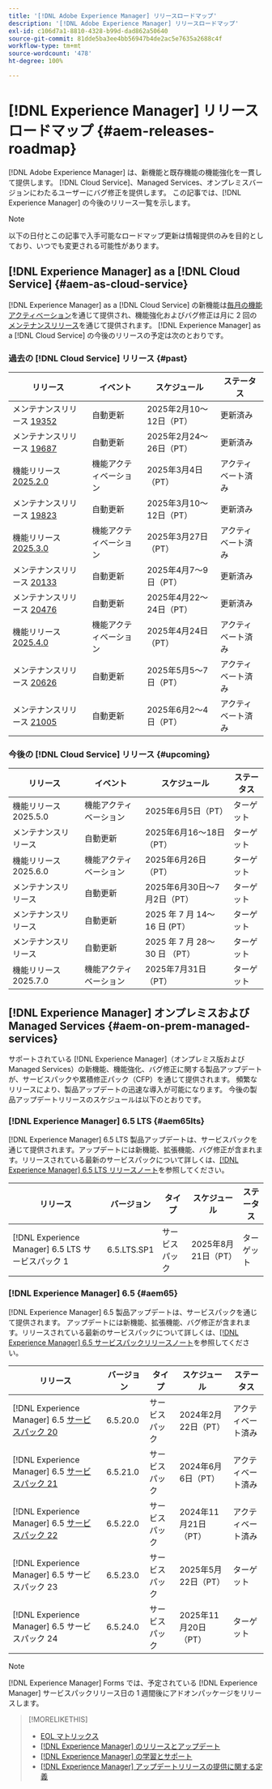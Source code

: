 ```yaml
---
title: '[!DNL Adobe Experience Manager] リリースロードマップ'
description: '[!DNL Adobe Experience Manager] リリースロードマップ'
exl-id: c106d7a1-8810-4328-b99d-dad862a50640
source-git-commit: 81dde5ba3ee4bb56947b4de2ac5e7635a2688c4f
workflow-type: tm+mt
source-wordcount: '478'
ht-degree: 100%

---
```



# [!DNL Experience Manager] リリースロードマップ {#aem-releases-roadmap}

[!DNL Adobe Experience Manager] は、新機能と既存機能の機能強化を一貫して提供します。 [!DNL Cloud Service]、Managed Services、オンプレミスバージョンにわたるユーザーにバグ修正を提供します。 この記事では、[!DNL Experience Manager] の今後のリリース一覧を示します。

>[!NOTE]
>
>以下の日付とこの記事で入手可能なロードマップ更新は情報提供のみを目的としており、いつでも変更される可能性があります。

## [!DNL Experience Manager] as a [!DNL Cloud Service] {#aem-as-cloud-service}

[!DNL Experience Manager] as a [!DNL Cloud Service] の新機能は[毎月の機能アクティベーション](https://experienceleague.adobe.com/ja/docs/experience-manager-cloud-service/content/release-notes/release-notes/release-notes-current)を通じて提供され、機能強化およびバグ修正は月に 2 回の[メンテナンスリリース](https://experienceleague.adobe.com/ja/docs/experience-manager-cloud-service/content/release-notes/maintenance/latest)を通じて提供されます。
[!DNL Experience Manager] as a [!DNL Cloud Service] の今後のリリースの予定は次のとおりです。

### 過去の [!DNL Cloud Service] リリース {#past}

| リリース | イベント | スケジュール | ステータス |
|---|---|---|---|
| メンテナンスリリース [19352](https://experienceleague.adobe.com/ja/docs/experience-manager-cloud-service/content/release-notes/maintenance/2025/2025-2-0#19352) | 自動更新 | 2025年2月10～12日（PT） | 更新済み |
| メンテナンスリリース [19687](https://experienceleague.adobe.com/ja/docs/experience-manager-cloud-service/content/release-notes/maintenance/2025/2025-2-0#19687) | 自動更新 | 2025年2月24～26日（PT） | 更新済み |
| 機能リリース [2025.2.0](https://experienceleague.adobe.com/ja/docs/experience-manager-cloud-service/content/release-notes/release-notes/2025/release-notes-2025-2-0) | 機能アクティベーション | 2025年3月4日（PT） | アクティベート済み |
| メンテナンスリリース [19823](https://experienceleague.adobe.com/ja/docs/experience-manager-cloud-service/content/release-notes/maintenance/2025/2025-3-0#19823) | 自動更新 | 2025年3月10～12日（PT） | 更新済み |
| 機能リリース [2025.3.0](https://experienceleague.adobe.com/ja/docs/experience-manager-cloud-service/content/release-notes/release-notes/2025/release-notes-2025-3-0) | 機能アクティベーション | 2025年3月27日（PT） | アクティベート済み |
| メンテナンスリリース [20133](https://experienceleague.adobe.com/ja/docs/experience-manager-cloud-service/content/release-notes/maintenance/2025/2025-4-0#20133) | 自動更新 | 2025年4月7～9日（PT） | 更新済み |
| メンテナンスリリース [20476](https://experienceleague.adobe.com/ja/docs/experience-manager-cloud-service/content/release-notes/maintenance/2025/2025-4-0#20476) | 自動更新 | 2025年4月22～24日（PT） | 更新済み |
| 機能リリース [2025.4.0](https://experienceleague.adobe.com/ja/docs/experience-manager-cloud-service/content/release-notes/release-notes/release-notes-current) | 機能アクティベーション | 2025年4月24日（PT） | アクティベート済み |
| メンテナンスリリース [20626](https://experienceleague.adobe.com/ja/docs/experience-manager-cloud-service/content/release-notes/maintenance/2025/2025-5-0#20626) | 自動更新 | 2025年5月5～7日（PT） | アクティベート済み |
| メンテナンスリリース [21005](https://experienceleague.adobe.com/ja/docs/experience-manager-cloud-service/content/release-notes/maintenance/latest) | 自動更新 | 2025年6月2～4日（PT） | アクティベート済み |

### 今後の [!DNL Cloud Service] リリース {#upcoming}

| リリース | イベント | スケジュール | ステータス |
|---|---|---|---|
| 機能リリース 2025.5.0 | 機能アクティベーション | 2025年6月5日（PT） | ターゲット |
| メンテナンスリリース | 自動更新 | 2025年6月16～18日（PT） | ターゲット |
| 機能リリース 2025.6.0 | 機能アクティベーション | 2025年6月26日（PT） | ターゲット |
| メンテナンスリリース | 自動更新 | 2025年6月30日～7月2日（PT） | ターゲット |
| メンテナンスリリース | 自動更新 | 2025 年 7 月 14～16 日  (PT） | ターゲット |
| メンテナンスリリース | 自動更新 | 2025 年 7 月 28～30 日 （PT） | ターゲット |
| 機能リリース 2025.7.0 | 機能アクティベーション | 2025年7月31日（PT） | ターゲット |

## [!DNL Experience Manager] オンプレミスおよび Managed Services {#aem-on-prem-managed-services}

サポートされている [!DNL Experience Manager]（オンプレミス版および Managed Services）の新機能、機能強化、バグ修正に関する製品アップデートが、サービスパックや累積修正パック（CFP）を通じて提供されます。 頻繁なリリースにより、製品アップデートの迅速な導入が可能になります。 今後の製品アップデートリリースのスケジュールは以下のとおりです。

### [!DNL Experience Manager] 6.5 LTS {#aem65lts}

[!DNL Experience Manager] 6.5 LTS 製品アップデートは、サービスパックを通じて提供されます。アップデートには新機能、拡張機能、バグ修正が含まれます。リリースされている最新のサービスパックについて詳しくは、[[!DNL Experience Manager] 6.5 LTS リリースノート](https://experienceleague.adobe.com/ja/docs/experience-manager-65-lts/content/release-notes/release-notes)を参照してください。

| リリース | バージョン | タイプ | スケジュール | ステータス |
|---|---|---|---|---|
| [!DNL Experience Manager] 6.5 LTS サービスパック 1 | 6.5.LTS.SP1 | サービスパック | 2025年8月21日（PT） | ターゲット |

### [!DNL Experience Manager] 6.5 {#aem65}

[!DNL Experience Manager] 6.5 製品アップデートは、サービスパックを通じて提供されます。 アップデートには新機能、拡張機能、バグ修正が含まれます。リリースされている最新のサービスパックについて詳しくは、[[!DNL Experience Manager] 6.5 サービスパックリリースノート](https://experienceleague.adobe.com/ja/docs/experience-manager-65/content/release-notes/release-notes)を参照してください。

| リリース | バージョン | タイプ | スケジュール | ステータス |
|---|---|---|---|---|
| [!DNL Experience Manager] 6.5 [サービスパック 20](https://experienceleague.adobe.com/ja/docs/experience-manager-65/content/release-notes/service-pack/6-5-20) | 6.5.20.0 | サービスパック | 2024年2月22日（PT） | アクティベート済み |
| [!DNL Experience Manager] 6.5 [サービスパック 21](https://experienceleague.adobe.com/ja/docs/experience-manager-65/content/release-notes/service-pack/6-5-21) | 6.5.21.0 | サービスパック | 2024年6月6日（PT） | アクティベート済み |
| [!DNL Experience Manager] 6.5 [サービスパック 22](https://experienceleague.adobe.com/ja/docs/experience-manager-65/content/release-notes/release-notes) | 6.5.22.0 | サービスパック | 2024年11月21日（PT） | アクティベート済み |
| [!DNL Experience Manager] 6.5 サービスパック 23 | 6.5.23.0 | サービスパック | 2025年5月22日（PT） | ターゲット |
| [!DNL Experience Manager] 6.5 サービスパック 24 | 6.5.24.0 | サービスパック | 2025年11月20日（PT） | ターゲット |

>[!NOTE]
>
>[!DNL Experience Manager] Forms では、予定されている [!DNL Experience Manager] サービスパックリリース日の 1 週間後にアドオンパッケージをリリースします。

>[!MORELIKETHIS]
>
>* [EOL マトリックス](https://helpx.adobe.com/jp/support/programs/eol-matrix.html)
>* [[!DNL Experience Manager] のリリースとアップデート](https://experienceleague.adobe.com/ja/docs/experience-manager-release-information/aem-release-updates/aem-releases-updates)
>* [[!DNL Experience Manager]  の学習とサポート](https://experienceleague.adobe.com/ja/docs/experience-manager-cloud-service)
>* [[!DNL Experience Manager] アップデートリリースの提供に関する定義](/help/using/update-release-vehicle-definitions.md)
